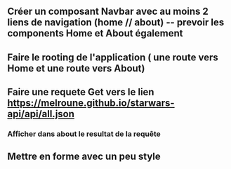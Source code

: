 ## Créer un composant Navbar avec au moins 2 liens de navigation (home // about) -- prevoir les components Home et About également

## Faire le rooting de l'application ( une route vers Home et une route vers About)

## Faire une requete Get vers le lien https://melroune.github.io/starwars-api/api/all.json
### Afficher dans about le resultat de la requête 

## Mettre en forme avec un peu style 

